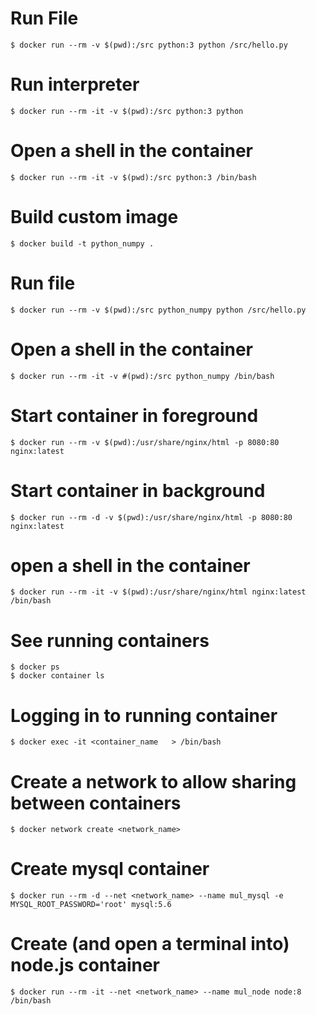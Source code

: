 # Run File
```
$ docker run --rm -v $(pwd):/src python:3 python /src/hello.py
```

# Run interpreter
```
$ docker run --rm -it -v $(pwd):/src python:3 python
```

# Open a shell in the container
```
$ docker run --rm -it -v $(pwd):/src python:3 /bin/bash
```

# Build custom image
```
$ docker build -t python_numpy .
```

# Run file
```
$ docker run --rm -v $(pwd):/src python_numpy python /src/hello.py
```

# Open a shell in the container
```
$ docker run --rm -it -v #(pwd):/src python_numpy /bin/bash
```

# Start container in foreground
```
$ docker run --rm -v $(pwd):/usr/share/nginx/html -p 8080:80 nginx:latest
```

# Start container in background
```
$ docker run --rm -d -v $(pwd):/usr/share/nginx/html -p 8080:80 nginx:latest
```

# open a shell in the container
```
$ docker run --rm -it -v $(pwd):/usr/share/nginx/html nginx:latest /bin/bash
```

# See running containers
```
$ docker ps
$ docker container ls
```

# Logging in to running container
```
$ docker exec -it <container_name   > /bin/bash
```

# Create a network to allow sharing between containers
```
$ docker network create <network_name>
```

# Create mysql container
```
$ docker run --rm -d --net <network_name> --name mul_mysql -e MYSQL_ROOT_PASSWORD='root' mysql:5.6
```

# Create (and open a terminal into) node.js container
```
$ docker run --rm -it --net <network_name> --name mul_node node:8 /bin/bash
```




